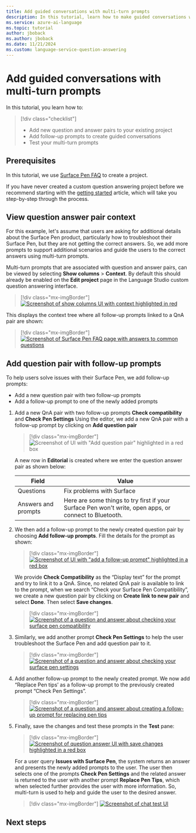 ```yaml
---
title: Add guided conversations with multi-turn prompts
description: In this tutorial, learn how to make guided conversations with multi-turn prompts.
ms.service: azure-ai-language
ms.topic: tutorial
author: jboback
ms.author: jboback
ms.date: 11/21/2024
ms.custom: language-service-question-answering
---
```


# Add guided conversations with multi-turn prompts

In this tutorial, you learn how to:

> [!div class="checklist"]
> * Add new question and answer pairs to your existing project
> * Add follow-up prompts to create guided conversations
> * Test your multi-turn prompts

## Prerequisites

 In this tutorial, we use [Surface Pen FAQ](https://support.microsoft.com/surface/how-to-use-your-surface-pen-8a403519-cd1f-15b2-c9df-faa5aa924e98) to create a project.

If you have never created a custom question answering project before we recommend starting with the [getting started](../how-to/create-test-deploy.md) article, which will take you step-by-step through the process.

## View question answer pair context

For this example, let's assume that users are asking for additional details about the Surface Pen product, particularly how to troubleshoot their Surface Pen, but they are not getting the correct answers. So, we add more prompts to support additional scenarios and guide the users to the correct answers using multi-turn prompts.

Multi-turn prompts that are associated with question and answer pairs, can be viewed by selecting **Show columns** > **Context**. By default this should already be enabled on the **Edit project** page in the Language Studio custom question answering interface.

> [!div class="mx-imgBorder"]
> [ ![Screenshot of show columns UI with context highlighted in red]( ../media/guided-conversations/context.png) ]( ../media/guided-conversations/context.png#lightbox)

This displays the context tree where all follow-up prompts linked to a QnA pair are shown: 

> [!div class="mx-imgBorder"]
> [ ![Screenshot of Surface Pen FAQ page with answers to common questions]( ../media/guided-conversations/surface-source.png) ]( ../media/guided-conversations/surface-source.png#lightbox)

## Add question pair with follow-up prompts

To help users solve issues with their Surface Pen, we add follow-up prompts:

- Add a new question pair with two follow-up prompts
- Add a follow-up prompt to one of the newly added prompts

1. Add a new QnA pair with two follow-up prompts **Check compatibility** and **Check Pen Settings**
Using the editor, we add a new QnA pair with a follow-up prompt by clicking on **Add question pair**

    > [!div class="mx-imgBorder"]
    > ![Screenshot of UI with "Add question pair" highlighted in a red box]( ../media/guided-conversations/add-question.png)
    
    A new row in **Editorial** is created where we enter the question answer pair as shown below:
    
    |Field|Value|
    |-----|----|
    |Questions | Fix problems with Surface |
    |Answers and prompts | Here are some things to try first if your Surface Pen won't write, open apps, or connect to Bluetooth.|
    
2. We then add a follow-up prompt to the newly created question pair by choosing **Add follow-up prompts**. Fill the details for the prompt as shown:
    
    > [!div class="mx-imgBorder"]
    > [ ![Screenshot of UI with "add a follow-up prompt" highlighted in a red box]( ../media/guided-conversations/add-prompts.png) ]( ../media/guided-conversations/add-prompts.png#lightbox)
    
    We provide **Check Compatibility** as the “Display text” for the prompt and try to link it to a QnA. Since, no related QnA pair is available to link to the prompt, when we search “Check your Surface Pen Compatibility”, we create a new question pair by clicking on **Create link to new pair** and select **Done**. Then select **Save changes**.
    
    > [!div class="mx-imgBorder"]
    > [ ![Screenshot of a question and answer about checking your surface pen compatibility]( ../media/guided-conversations/compatability-check.png) ]( ../media/guided-conversations/compatability-check.png#lightbox)
    
3. Similarly, we add another prompt **Check Pen Settings** to help the user troubleshoot the Surface Pen and add question pair to it.
    
    > [!div class="mx-imgBorder"]
    > [ ![Screenshot of a question and answer about checking your surface pen settings]( ../media/guided-conversations/pen-settings.png) ]( ../media/guided-conversations/check-pen-settings.png#lightbox)

4. Add another follow-up prompt to the newly created prompt. We now add “Replace Pen tips’ as a follow-up prompt to the previously created prompt “Check Pen Settings”.

    > [!div class="mx-imgBorder"]
    > [ ![Screenshot of a question and answer about creating a follow-up prompt for replacing pen tips]( ../media/guided-conversations/replace-pen.png) ]( ../media/guided-conversations/replace-pen.png#lightbox)
    
5. Finally, save the changes and test these prompts in the **Test** pane:
    
    > [!div class="mx-imgBorder"]
    > [ ![Screenshot of question answer UI with save changes highlighted in a red box]( ../media/guided-conversations/save-changes.png) ]( ../media/guided-conversations/save-changes.png#lightbox)
    
    For a user query **Issues with Surface Pen**, the system returns an answer and presents the newly added prompts to the user. The user then selects one of the prompts **Check Pen Settings** and the related answer is returned to the user with another prompt **Replace Pen Tips**, which when selected further provides the user with more information. So, multi-turn is used to help and guide the user to the desired answer.
    
    > [!div class="mx-imgBorder"]
    > [ ![Screenshot of chat test UI]( ../media/guided-conversations/test.png) ]( ../media/guided-conversations/test.png#lightbox)

## Next steps
